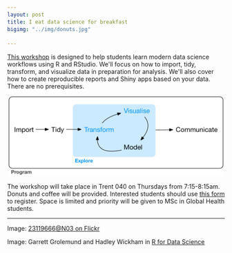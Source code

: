 ```yaml
---
layout: post
title: I eat data science for breakfast
bigimg: "../img/donuts.jpg"

---
```


[This workshop](http://www.globalhealthresearch.co/workshops/datascience/schedule/) is designed to help students learn modern data science workflows using R and RStudio. We'll focus on how to import, tidy, transform, and visualize data in preparation for analysis. We'll also cover how to create reproducible reports and Shiny apps based on your data. There are no prerequisites.

<p align="center">
<img src="/img/tidy.png" style="width: 500px;"/>
</p>

The workshop will take place in Trent 040 on Thursdays from 7:15-8:15am. Donuts and coffee will be provided. Interested students should use [this form](https://goo.gl/forms/CQGqQghSVmG8vXQU2) to register. Space is limited and priority will be given to MSc in Global Health students.

* * * 
Image: [23119666@N03 on Flickr](https://flic.kr/p/9jo3Xh)

Image: Garrett Grolemund and Hadley Wickham in [R for Data Science](http://r4ds.had.co.nz/)